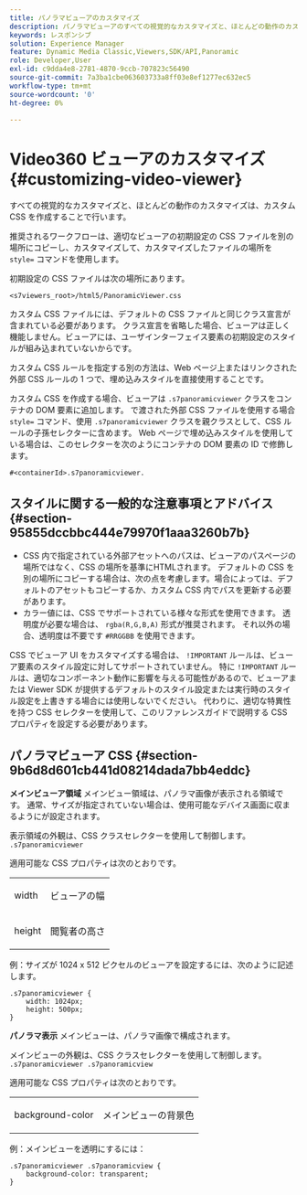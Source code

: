 ```yaml
---
title: パノラマビューアのカスタマイズ
description: パノラマビューアのすべての視覚的なカスタマイズと、ほとんどの動作のカスタマイズは、カスタム CSS を作成することで行います。
keywords: レスポンシブ
solution: Experience Manager
feature: Dynamic Media Classic,Viewers,SDK/API,Panoramic
role: Developer,User
exl-id: c9dda4e8-2781-4870-9ccb-707823c56490
source-git-commit: 7a3ba1cbe063603733a8ff03e8ef1277ec632ec5
workflow-type: tm+mt
source-wordcount: '0'
ht-degree: 0%

---
```


# Video360 ビューアのカスタマイズ{#customizing-video-viewer}

すべての視覚的なカスタマイズと、ほとんどの動作のカスタマイズは、カスタム CSS を作成することで行います。

推奨されるワークフローは、適切なビューアの初期設定の CSS ファイルを別の場所にコピーし、カスタマイズして、カスタマイズしたファイルの場所を `style=` コマンドを使用します。

初期設定の CSS ファイルは次の場所にあります。

`<s7viewers_root>/html5/PanoramicViewer.css`

カスタム CSS ファイルには、デフォルトの CSS ファイルと同じクラス宣言が含まれている必要があります。 クラス宣言を省略した場合、ビューアは正しく機能しません。ビューアには、ユーザインターフェイス要素の初期設定のスタイルが組み込まれていないからです。

カスタム CSS ルールを指定する別の方法は、Web ページ上またはリンクされた外部 CSS ルールの 1 つで、埋め込みスタイルを直接使用することです。

カスタム CSS を作成する場合、ビューアは `.s7panoramicviewer` クラスをコンテナの DOM 要素に追加します。 で渡された外部 CSS ファイルを使用する場合 `style=` コマンド、使用 `.s7panoramicviewer` クラスを親クラスとして、CSS ルールの子孫セレクターに含めます。 Web ページで埋め込みスタイルを使用している場合は、このセレクターを次のようにコンテナの DOM 要素の ID で修飾します。

`#<containerId>.s7panoramicviewer.`


## スタイルに関する一般的な注意事項とアドバイス {#section-95855dccbbc444e79970f1aaa3260b7b}

* CSS 内で指定されている外部アセットへのパスは、ビューアのパスページの場所ではなく、CSS の場所を基準にHTMLされます。 デフォルトの CSS を別の場所にコピーする場合は、次の点を考慮します。場合によっては、デフォルトのアセットもコピーするか、カスタム CSS 内でパスを更新する必要があります。
* カラー値には、CSS でサポートされている様々な形式を使用できます。 透明度が必要な場合は、 `rgba(R,G,B,A)` 形式が推奨されます。 それ以外の場合、透明度は不要です `#RRGGBB` を使用できます。

CSS でビューア UI をカスタマイズする場合は、 `!IMPORTANT` ルールは、ビューア要素のスタイル設定に対してサポートされていません。 特に `!IMPORTANT` ルールは、適切なコンポーネント動作に影響を与える可能性があるので、ビューアまたは Viewer SDK が提供するデフォルトのスタイル設定または実行時のスタイル設定を上書きする場合には使用しないでください。 代わりに、適切な特異性を持つ CSS セレクターを使用して、このリファレンスガイドで説明する CSS プロパティを設定する必要があります。

## パノラマビューア CSS {#section-9b6d8d601cb441d08214dada7bb4eddc}

**メインビューア領域**
メインビュー領域は、パノラマ画像が表示される領域です。  通常、サイズが指定されていない場合は、使用可能なデバイス画面に収まるようにが設定されます。

表示領域の外観は、CSS クラスセレクターを使用して制御します。
`.s7panoramicviewer`

適用可能な CSS プロパティは次のとおりです。

<table id="table_panA68A403DB93A6D597461A573"> 
 <tbody> 
  <tr> 
   <td colname="col1"> <p> <span class="codeph"> width </span> </p> </td> 
   <td colname="col2"> <p> <span class="codeph"> ビューアの幅 </span> </p> </td> 
  </tr> 
  <tr> 
   <td colname="col1"> <p> <span class="codeph"> height </span> </p> </td> 
   <td colname="col2"> <p> <span class="codeph"> 閲覧者の高さ </span> </p> </td> 
  </tr> 
 </tbody> 
</table>

例：サイズが 1024 x 512 ピクセルのビューアを設定するには、次のように記述します。

```
.s7panoramicviewer {
	width: 1024px;
	height: 500px;	
}
```

**パノラマ表示**
メインビューは、パノラマ画像で構成されます。

メインビューの外観は、CSS クラスセレクターを使用して制御します。
`.s7panoramicviewer .s7panoramicview`

適用可能な CSS プロパティは次のとおりです。
<table id="table_pann68A403DB93A6D597461A573"> 
 <tbody> 
  <tr> 
   <td colname="col1"> <p> <span class="codeph"> background-color </span> </p> </td> 
   <td colname="col2"> <p> <span class="codeph"> メインビューの背景色 </span> </p> </td> 
  </tr> 
 </tbody> 
</table>

例：メインビューを透明にするには：

```
.s7panoramicviewer .s7panoramicview {
	background-color: transparent;
}
```
